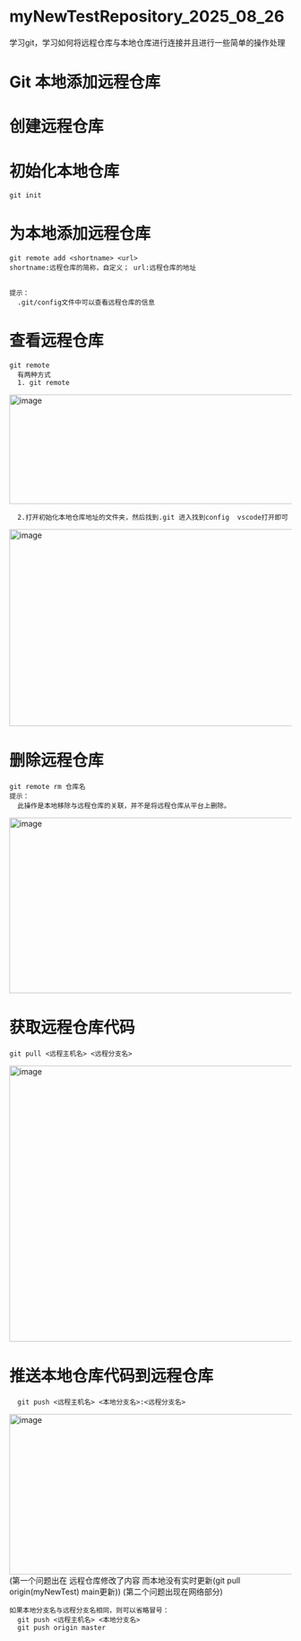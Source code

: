 # myNewTestRepository_2025_08_26
学习git，学习如何将远程仓库与本地仓库进行连接并且进行一些简单的操作处理

# Git 本地添加远程仓库
# 创建远程仓库
  # 初始化本地仓库
    git init 
      
  # 为本地添加远程仓库
    git remote add <shortname> <url>
    shortname:远程仓库的简称，自定义； url:远程仓库的地址

      
    提示： 
      .git/config文件中可以查看远程仓库的信息
 
  # 查看远程仓库    
    git remote
      有两种方式 
      1. git remote
 <img width="867" height="195" alt="image" src="https://github.com/user-attachments/assets/899b6ed1-d865-48cc-ad9f-617acf568256" />
      
      2.打开初始化本地仓库地址的文件夹，然后找到.git 进入找到config  vscode打开即可
 <img width="843" height="351" alt="image" src="https://github.com/user-attachments/assets/c2cd4a2e-9848-4dbe-84c8-858a5aa76458" />

  # 删除远程仓库 
    git remote rm 仓库名
    提示： 
      此操作是本地移除与远程仓库的关联，并不是将远程仓库从平台上删除。
<img width="876" height="313" alt="image" src="https://github.com/user-attachments/assets/fb580ec1-c2ac-47f7-8b2a-b7ecd533bb52" />

  # 获取远程仓库代码
    git pull <远程主机名> <远程分支名>
<img width="1567" height="492" alt="image" src="https://github.com/user-attachments/assets/8ec754f9-08c8-4fbf-8a07-050798d2852d" />

  # 推送本地仓库代码到远程仓库
      git push <远程主机名> <本地分支名>:<远程分支名>
<img width="866" height="286" alt="image" src="https://github.com/user-attachments/assets/677e73e4-6eab-4b03-9914-7f38483d6fa2" />
(第一个问题出在  远程仓库修改了内容 而本地没有实时更新(git pull origin(myNewTest) main更新))
(第二个问题出现在网络部分)

    如果本地分支名与远程分支名相同，则可以省略冒号：
      git push <远程主机名> <本地分支名> 
      git push origin master
